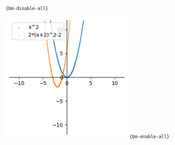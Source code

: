 `{bm-disable-all}`

![Graph(s) of x^2,2*(x+2)^2-2](calculus_82e901a7ed4e154890bc3e301b32b84f.png)
`{bm-enable-all}`

